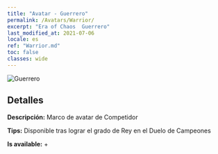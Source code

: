 ```yaml
---
title: "Avatar - Guerrero"
permalink: /Avatars/Warrior/
excerpt: "Era of Chaos  Guerrero"
last_modified_at: 2021-07-06
locale: es
ref: "Warrior.md"
toc: false
classes: wide
---
```

 ![Guerrero](/images/a/avatarFrame_1.png)

## Detalles

 **Descripción:** Marco de avatar de Competidor 

 **Tips:** Disponible tras lograr el grado de Rey en el Duelo de Campeones 

 **Is available:**  + 

